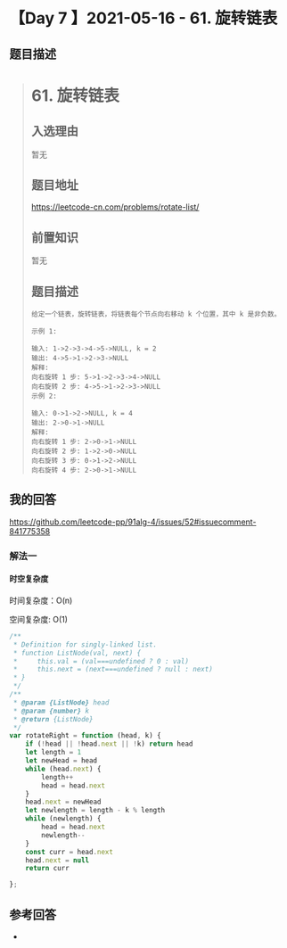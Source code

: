 # 【Day 7 】2021-05-16 - 61. 旋转链表

## 题目描述

># 61. 旋转链表
>
>## 入选理由
>
>暂无
>
>## 题目地址
>
>https://leetcode-cn.com/problems/rotate-list/
>
>## 前置知识
>
>暂无
>
>## 题目描述
>
>```
>给定一个链表，旋转链表，将链表每个节点向右移动 k 个位置，其中 k 是非负数。
>
>示例 1:
>
>输入: 1->2->3->4->5->NULL, k = 2
>输出: 4->5->1->2->3->NULL
>解释:
>向右旋转 1 步: 5->1->2->3->4->NULL
>向右旋转 2 步: 4->5->1->2->3->NULL
>示例 2:
>
>输入: 0->1->2->NULL, k = 4
>输出: 2->0->1->NULL
>解释:
>向右旋转 1 步: 2->0->1->NULL
>向右旋转 2 步: 1->2->0->NULL
>向右旋转 3 步: 0->1->2->NULL
>向右旋转 4 步: 2->0->1->NULL
>```

## 我的回答

https://github.com/leetcode-pp/91alg-4/issues/52#issuecomment-841775358

### 解法一

#### 时空复杂度

时间复杂度：O(n)

空间复杂度: O(1)

```JavaScript
/**
 * Definition for singly-linked list.
 * function ListNode(val, next) {
 *     this.val = (val===undefined ? 0 : val)
 *     this.next = (next===undefined ? null : next)
 * }
 */
/**
 * @param {ListNode} head
 * @param {number} k
 * @return {ListNode}
 */
var rotateRight = function (head, k) {
    if (!head || !head.next || !k) return head
    let length = 1
    let newHead = head
    while (head.next) {
        length++
        head = head.next
    }
    head.next = newHead
    let newlength = length - k % length
    while (newlength) {
        head = head.next
        newlength--
    }
    const curr = head.next
    head.next = null
    return curr

};
```

## 参考回答

-